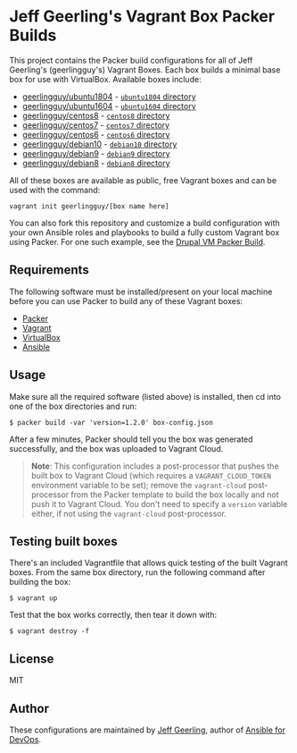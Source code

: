 # Jeff Geerling's Vagrant Box Packer Builds

This project contains the Packer build configurations for all of Jeff Geerling's (geerlingguy's) Vagrant Boxes. Each box builds a minimal base box for use with VirtualBox. Available boxes include:

  - [geerlingguy/ubuntu1804](https://app.vagrantup.com/geerlingguy/boxes/ubuntu1804) - [`ubuntu1804` directory](ubuntu1804/)
  - [geerlingguy/ubuntu1604](https://app.vagrantup.com/geerlingguy/boxes/ubuntu1604) - [`ubuntu1604` directory](ubuntu1604/)
  - [geerlingguy/centos8](https://app.vagrantup.com/geerlingguy/boxes/centos8) - [`centos8` directory](centos8/)
  - [geerlingguy/centos7](https://app.vagrantup.com/geerlingguy/boxes/centos7) - [`centos7` directory](centos7/)
  - [geerlingguy/centos6](https://app.vagrantup.com/geerlingguy/boxes/centos6) - [`centos6` directory](centos6/)
  - [geerlingguy/debian10](https://app.vagrantup.com/geerlingguy/boxes/debian10) - [`debian10` directory](debian10/)
  - [geerlingguy/debian9](https://app.vagrantup.com/geerlingguy/boxes/debian9) - [`debian9` directory](debian9/)
  - [geerlingguy/debian8](https://app.vagrantup.com/geerlingguy/boxes/debian8) - [`debian8` directory](debian8/)

All of these boxes are available as public, free Vagrant boxes and can be used with the command:

    vagrant init geerlingguy/[box name here]

You can also fork this repository and customize a build configuration with your own Ansible roles and playbooks to build a fully custom Vagrant box using Packer. For one such example, see the [Drupal VM Packer Build](https://github.com/geerlingguy/packer-drupal-vm).

## Requirements

The following software must be installed/present on your local machine before you can use Packer to build any of these Vagrant boxes:

  - [Packer](http://www.packer.io/)
  - [Vagrant](http://vagrantup.com/)
  - [VirtualBox](https://www.virtualbox.org/)
  - [Ansible](https://docs.ansible.com/ansible/latest/installation_guide/intro_installation.html)

## Usage

Make sure all the required software (listed above) is installed, then cd into one of the box directories and run:

    $ packer build -var 'version=1.2.0' box-config.json

After a few minutes, Packer should tell you the box was generated successfully, and the box was uploaded to Vagrant Cloud.

> **Note**: This configuration includes a post-processor that pushes the built box to Vagrant Cloud (which requires a `VAGRANT_CLOUD_TOKEN` environment variable to be set); remove the `vagrant-cloud` post-processor from the Packer template to build the box locally and not push it to Vagrant Cloud. You don't need to specify a `version` variable either, if not using the `vagrant-cloud` post-processor.

## Testing built boxes

There's an included Vagrantfile that allows quick testing of the built Vagrant boxes. From the same box directory, run the following command after building the box:

    $ vagrant up

Test that the box works correctly, then tear it down with:

    $ vagrant destroy -f

## License

MIT

## Author

These configurations are maintained by [Jeff Geerling](https://www.jeffgeerling.com), author of [Ansible for DevOps](https://www.ansiblefordevops.com).
